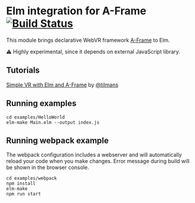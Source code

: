 # Elm integration for A-Frame [![Build Status](https://travis-ci.org/halfzebra/elm-aframe.svg?branch=master)](https://travis-ci.org/halfzebra/elm-aframe)

This module brings declarative WebVR framework [A-Frame](https://aframe.io/) to Elm.

:warning: Highly experimental, since it depends on external JavaScript library. 

## Tutorials

[Simple VR with Elm and A-Frame](https://github.com/tilmans/elm-aframe-example) by [@tilmans](https://github.com/tilmans)

## Running examples

    cd examples/HelloWorld
    elm-make Main.elm --output index.js
    
## Running webpack example
The webpack configuration includes a webserver and will automatically reload your code when you make changes. Error message during build will be shown in the browser console.

    cd examples/webpack
    npm install
    elm-make
    npm run start
    
    
